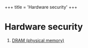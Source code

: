 +++
title = 'Hardware security'
+++

# Hardware security
1. [DRAM (physical memory)](dram-physical-memory)
